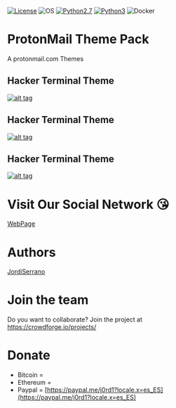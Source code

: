[![License](https://img.shields.io/badge/License-MIT-blue.svg?style=flat-square)](https://github.com/Manisso/fsociety/blob/master/LICENSE) ![OS](https://img.shields.io/badge/Tested%20On-Linux%20|%20OSX%20|%20Windows%20|%20Android-yellowgreen.svg?style=flat-square) [![Python2.7](https://img.shields.io/badge/Python-2.7-green.svg?style=flat-square)](https://www.python.org/downloads/release/python-2714/) [![Python3](https://img.shields.io/badge/Python-3-green.svg?style=flat-square)](https://github.com/Manisso/fsociety/tree/python3) ![Docker](https://img.shields.io/docker/automated/jrottenberg/ffmpeg.svg?style=flat-square)

# ProtonMail Theme Pack

A protonmail.com Themes

## Hacker Terminal Theme

[![alt tag](https://i.imgur.com/xnMMUO0.png)](URL)

## Hacker Terminal Theme

[![alt tag](https://i.imgur.com/xnMMUO0.png)](URL)

## Hacker Terminal Theme

[![alt tag](https://i.imgur.com/xnMMUO0.png)](URL)


# Visit Our Social Network :kissing_heart:

[WebPage](https://jordiserrano.tk)


# Authors

[JordiSerrano](https://github.com/j0rd1s3rr4n0/)



# Join the team 
 Do you want to collaborate? Join the project at https://crowdforge.io/projects/
 
 # Donate
- Bitcoin  = 
- Ethereum = 
- Paypal =  [https://paypal.me/j0rd1?locale.x=es_ES](https://paypal.me/j0rd1?locale.x=es_ES)



